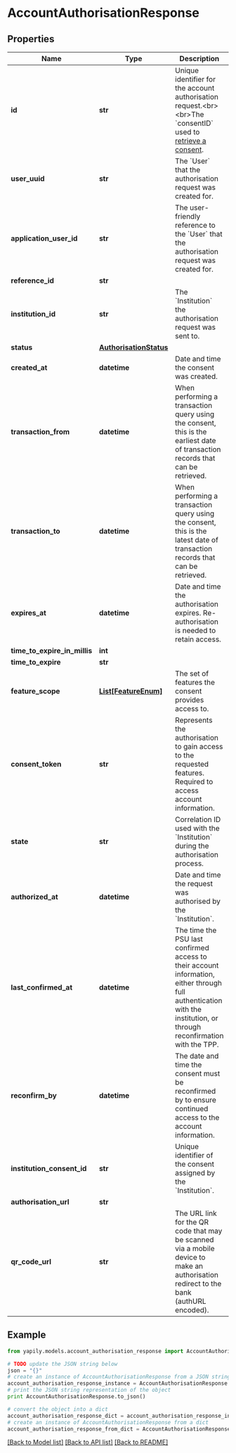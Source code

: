 # AccountAuthorisationResponse


## Properties
Name | Type | Description | Notes
------------ | ------------- | ------------- | -------------
**id** | **str** | Unique identifier for the account authorisation request.&lt;br&gt;&lt;br&gt;The &#x60;consentID&#x60; used to [retrieve a consent](/api/reference/#operation/getConsentById). | [optional] 
**user_uuid** | **str** | The &#x60;User&#x60; that the authorisation request was created for. | [optional] 
**application_user_id** | **str** | The user-friendly reference to the &#x60;User&#x60; that the authorisation request was created for. | [optional] 
**reference_id** | **str** |  | [optional] 
**institution_id** | **str** | The &#x60;Institution&#x60; the authorisation request was sent to. | [optional] 
**status** | [**AuthorisationStatus**](AuthorisationStatus.md) |  | [optional] 
**created_at** | **datetime** | Date and time the consent was created. | [optional] 
**transaction_from** | **datetime** | When performing a transaction query using the consent, this is the earliest date of transaction records that can be retrieved. | [optional] 
**transaction_to** | **datetime** | When performing a transaction query using the consent, this is the latest date of transaction records that can be retrieved. | [optional] 
**expires_at** | **datetime** | Date and time the authorisation expires. Re-authorisation is needed to retain access. | [optional] 
**time_to_expire_in_millis** | **int** |  | [optional] 
**time_to_expire** | **str** |  | [optional] 
**feature_scope** | [**List[FeatureEnum]**](FeatureEnum.md) | The set of features the consent provides access to. | [optional] 
**consent_token** | **str** | Represents the authorisation to gain access to the requested features. Required to access account information. | [optional] 
**state** | **str** | Correlation ID used with the &#x60;Institution&#x60; during the authorisation process. | [optional] 
**authorized_at** | **datetime** | Date and time the request was authorised by the &#x60;Institution&#x60;. | [optional] 
**last_confirmed_at** | **datetime** | The time the PSU last confirmed access to their account information, either through full authentication with the institution, or through reconfirmation with the TPP. | [optional] 
**reconfirm_by** | **datetime** | The date and time the consent must be reconfirmed by to ensure continued access to the account information. | [optional] 
**institution_consent_id** | **str** | Unique identifier of the consent assigned by the &#x60;Institution&#x60;. | [optional] 
**authorisation_url** | **str** |  | [optional] 
**qr_code_url** | **str** | The URL link for the QR code that may be scanned via a mobile device to make an authorisation redirect to the bank (authURL encoded). | [optional] 

## Example

```python
from yapily.models.account_authorisation_response import AccountAuthorisationResponse

# TODO update the JSON string below
json = "{}"
# create an instance of AccountAuthorisationResponse from a JSON string
account_authorisation_response_instance = AccountAuthorisationResponse.from_json(json)
# print the JSON string representation of the object
print AccountAuthorisationResponse.to_json()

# convert the object into a dict
account_authorisation_response_dict = account_authorisation_response_instance.to_dict()
# create an instance of AccountAuthorisationResponse from a dict
account_authorisation_response_from_dict = AccountAuthorisationResponse.from_dict(account_authorisation_response_dict)
```
[[Back to Model list]](../README.md#documentation-for-models) [[Back to API list]](../README.md#documentation-for-api-endpoints) [[Back to README]](../README.md)


